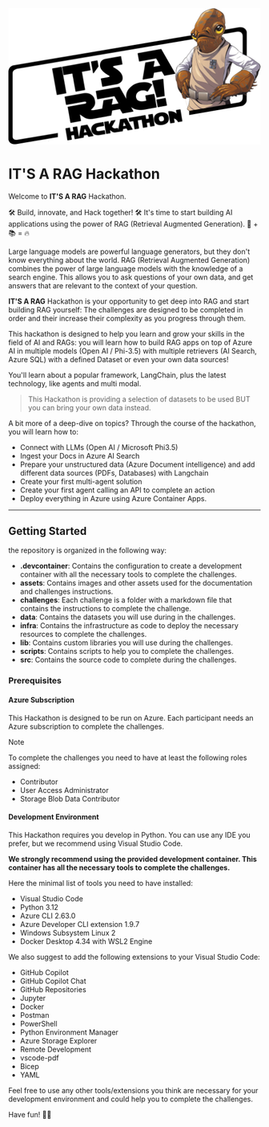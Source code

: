 <div style="text-align: center;">
  <img src="./assets/images/ITSARAG-Logo.jpg" alt="It's a RAG!">
</div>

# IT'S A RAG Hackathon

Welcome to **IT'S A RAG** Hackathon.

🛠️ Build, innovate, and Hack together! 🛠️ It's time to start building AI applications using the power of RAG (Retrieval Augmented Generation). 🤖 + 📚 = 🔥

Large language models are powerful language generators, but they don't know everything about the world. RAG (Retrieval Augmented Generation) combines the power of large language models with the knowledge of a search engine. This allows you to ask questions of your own data, and get answers that are relevant to the context of your question.

**IT'S A RAG** Hackathon is your opportunity to get deep into RAG and start building RAG yourself: The challenges are designed to be completed in order and their increase their complexity as you progress through them.

This hackathon is designed to help you learn and grow your skills in the field of AI and RAGs: you will learn how to build RAG apps on top of Azure AI in multiple models (Open AI / Phi-3.5) with multiple retrievers (AI Search, Azure SQL) with a defined Dataset or even your own data sources! 

You'll learn about a popular framework, LangChain, plus the latest technology, like agents and multi modal.

> This Hackathon is providing a selection of datasets to be used BUT you can bring your own data instead.

A bit more of a deep-dive on topics? Through the course of the hackathon, you will learn how to:

- Connect with LLMs (Open AI / Microsoft Phi3.5)
- Ingest your Docs in Azure AI Search
- Prepare your unstructured data (Azure Document intelligence) and add different data sources (PDFs, Databases) with Langchain
- Create your first multi-agent solution
- Create your first agent calling an API to complete an action
- Deploy everything in Azure using Azure Container Apps.

-----------------------------------------------------------------
## Getting Started

the repository is organized in the following way:

- **.devcontainer**: Contains the configuration to create a development container with all the necessary tools to complete the challenges.
- **assets**: Contains images and other assets used for the documentation and challenges instructions.
- **challenges**: Each challenge is a folder with a markdown file that contains the instructions to complete the challenge.
- **data**: Contains the datasets you will use during in the challenges.
- **infra**: Contains the infrastructure as code to deploy the necessary resources to complete the challenges.
- **lib**: Contains custom libraries you will use during the challenges.
- **scripts**: Contains scripts to help you to complete the challenges.
- **src**: Contains the source code to complete during the challenges.

### Prerequisites

#### Azure Subscription
This Hackathon is designed to be run on Azure. Each participant needs an Azure subscription to complete the challenges.

> [!NOTE] 
> To complete the challenges you need to have at least the following roles assigned:
> * Contributor
> * User Access Administrator
> * Storage Blob Data Contributor

#### Development Environment

This Hackathon requires you develop in Python. You can use any IDE you prefer, but we recommend using Visual Studio Code.

**We strongly recommend using the provided development container. This container has all the necessary tools to complete the challenges.**

Here the minimal list of tools you need to have installed:

* Visual Studio Code
* Python 3.12
* Azure CLI 2.63.0
* Azure Developer CLI extension 1.9.7
* Windows Subsystem Linux 2
* Docker Desktop 4.34 with WSL2 Engine

We also suggest to add the following extensions to your Visual Studio Code:

* GitHub Copilot
* GitHub Copilot Chat
* GitHub Repositories
* Jupyter
* Docker
* Postman
* PowerShell
* Python Environment Manager
* Azure Storage Explorer
* Remote Development
* vscode-pdf
* Bicep
* YAML

Feel free to use any other tools/extensions you think are necessary for your development environment and could help you to complete the challenges.

Have fun! 🚀🚀
